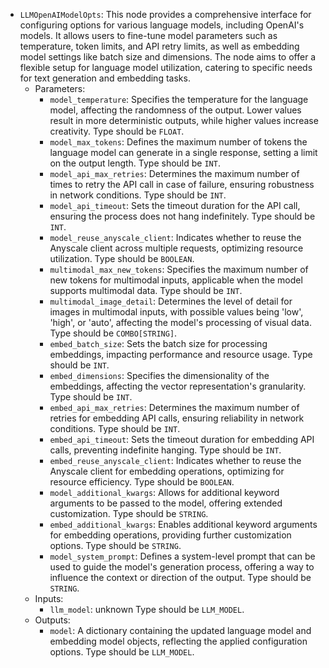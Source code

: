 - `LLMOpenAIModelOpts`: This node provides a comprehensive interface for configuring options for various language models, including OpenAI's models. It allows users to fine-tune model parameters such as temperature, token limits, and API retry limits, as well as embedding model settings like batch size and dimensions. The node aims to offer a flexible setup for language model utilization, catering to specific needs for text generation and embedding tasks.
    - Parameters:
        - `model_temperature`: Specifies the temperature for the language model, affecting the randomness of the output. Lower values result in more deterministic outputs, while higher values increase creativity. Type should be `FLOAT`.
        - `model_max_tokens`: Defines the maximum number of tokens the language model can generate in a single response, setting a limit on the output length. Type should be `INT`.
        - `model_api_max_retries`: Determines the maximum number of times to retry the API call in case of failure, ensuring robustness in network conditions. Type should be `INT`.
        - `model_api_timeout`: Sets the timeout duration for the API call, ensuring the process does not hang indefinitely. Type should be `INT`.
        - `model_reuse_anyscale_client`: Indicates whether to reuse the Anyscale client across multiple requests, optimizing resource utilization. Type should be `BOOLEAN`.
        - `multimodal_max_new_tokens`: Specifies the maximum number of new tokens for multimodal inputs, applicable when the model supports multimodal data. Type should be `INT`.
        - `multimodal_image_detail`: Determines the level of detail for images in multimodal inputs, with possible values being 'low', 'high', or 'auto', affecting the model's processing of visual data. Type should be `COMBO[STRING]`.
        - `embed_batch_size`: Sets the batch size for processing embeddings, impacting performance and resource usage. Type should be `INT`.
        - `embed_dimensions`: Specifies the dimensionality of the embeddings, affecting the vector representation's granularity. Type should be `INT`.
        - `embed_api_max_retries`: Determines the maximum number of retries for embedding API calls, ensuring reliability in network conditions. Type should be `INT`.
        - `embed_api_timeout`: Sets the timeout duration for embedding API calls, preventing indefinite hanging. Type should be `INT`.
        - `embed_reuse_anyscale_client`: Indicates whether to reuse the Anyscale client for embedding operations, optimizing for resource efficiency. Type should be `BOOLEAN`.
        - `model_additional_kwargs`: Allows for additional keyword arguments to be passed to the model, offering extended customization. Type should be `STRING`.
        - `embed_additional_kwargs`: Enables additional keyword arguments for embedding operations, providing further customization options. Type should be `STRING`.
        - `model_system_prompt`: Defines a system-level prompt that can be used to guide the model's generation process, offering a way to influence the context or direction of the output. Type should be `STRING`.
    - Inputs:
        - `llm_model`: unknown Type should be `LLM_MODEL`.
    - Outputs:
        - `model`: A dictionary containing the updated language model and embedding model objects, reflecting the applied configuration options. Type should be `LLM_MODEL`.
